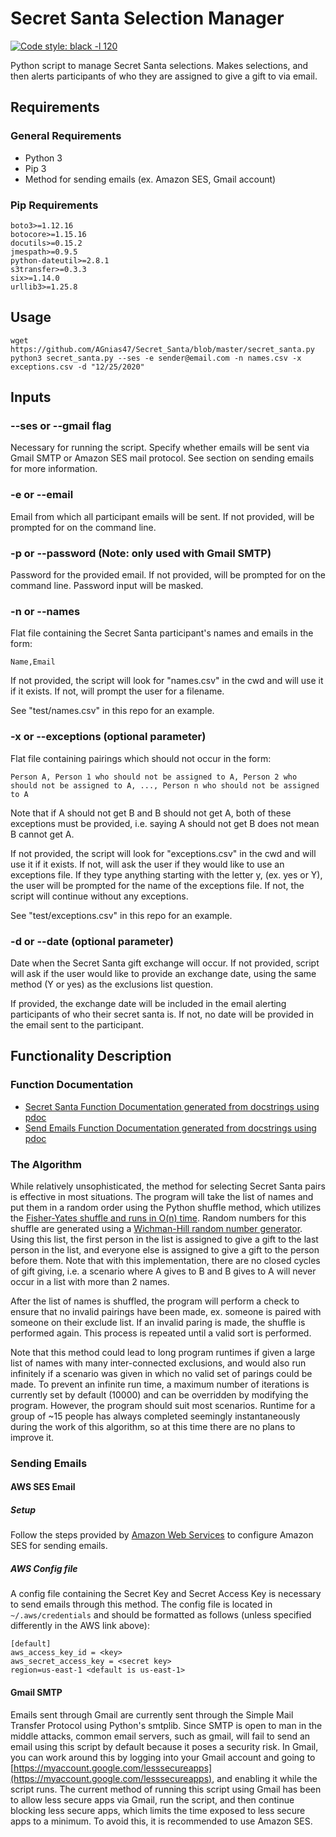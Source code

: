 # Secret Santa Selection Manager

[![Code style: black -l 120](https://img.shields.io/badge/code%20style-black-000000.svg)](https://github.com/psf/black)

Python script to manage Secret Santa selections. Makes selections, and then alerts participants of who they are assigned
to give a gift to via email.

## Requirements
### General Requirements
 * Python 3
 * Pip 3
 * Method for sending emails (ex. Amazon SES, Gmail account)
### Pip Requirements
```
boto3>=1.12.16  
botocore>=1.15.16  
docutils>=0.15.2  
jmespath>=0.9.5  
python-dateutil>=2.8.1  
s3transfer>=0.3.3  
six>=1.14.0  
urllib3>=1.25.8  
```

## Usage
```
wget https://github.com/AGnias47/Secret_Santa/blob/master/secret_santa.py
python3 secret_santa.py --ses -e sender@email.com -n names.csv -x exceptions.csv -d "12/25/2020"
```


## Inputs
### --ses or --gmail flag
Necessary for running the script. Specify whether emails will be sent via Gmail SMTP or Amazon SES mail protocol. See
section on sending emails for more information.

### -e or --email
Email from which all participant emails will be sent. If not provided, will be prompted for on the command line.

### -p or --password (Note: only used with Gmail SMTP)
Password for the provided email. If not provided, will be prompted for on the command line. Password input will be masked.

### -n or --names
Flat file containing the Secret Santa participant's names and emails in the form:

```
Name,Email
```

If not provided, the script will look for "names.csv" in the cwd and will use it if it exists. If not, will prompt the user for a filename.

See "test/names.csv" in this repo for an example.

### -x or --exceptions (optional parameter)
Flat file containing pairings which should not occur in the form:

```
Person A, Person 1 who should not be assigned to A, Person 2 who should not be assigned to A, ..., Person n who should not be assigned to A
```

Note that if A should not get B and B should not get A, both of these exceptions must be provided, i.e. saying A should not get B does not mean B cannot get A.

If not provided, the script will look for "exceptions.csv" in the cwd and will use it if it exists. If not, will ask the user if they would like to use an exceptions file. If they type anything starting with the letter y, (ex. yes or Y), the user will be prompted for the name of the exceptions file. If not, the script will continue without any exceptions.

See "test/exceptions.csv" in this repo for an example.

### -d or --date (optional parameter)
Date when the Secret Santa gift exchange will occur. If not provided, script will ask if the user would like to provide
an exchange date, using the same method (Y or yes) as the exclusions list question.

If provided, the exchange date will be included in the email alerting participants of who their secret santa is. If not,
no date will be provided in the email sent to the participant.


## Functionality Description
### Function Documentation
 * [Secret Santa Function Documentation generated from docstrings using pdoc](secret_santa_functions.html)
 * [Send Emails Function Documentation generated from docstrings using pdoc](send_emails_functions.html)


### The Algorithm
While relatively unsophisticated, the method for selecting Secret Santa pairs is effective in most situations. The program will take the list of names and put them in a random order using the Python shuffle method, which utilizes the [Fisher-Yates shuffle and runs in O(n) time](https://softwareengineering.stackexchange.com/questions/215737/how-python-random-shuffle-works). Random numbers for this shuffle are generated using a [Wichman-Hill random number generator](https://en.wikipedia.org/wiki/Wichmann%E2%80%93Hill). Using this list, the first person in the list is assigned to give a gift to the last person in the list, and everyone else is assigned to give a gift to the person before them. Note that with this implementation, there are no closed cycles of gift giving, i.e. a scenario where A gives to B and B gives to A will never occur in a list with more than 2 names.

After the list of names is shuffled, the program will perform a check to ensure that no invalid pairings have been made, ex. someone is paired with someone on their exclude list. If an invalid paring is made, the shuffle is performed again. This process is repeated until a valid sort is performed. 

Note that this method could lead to long program runtimes if given a large list of names with many inter-connected exclusions, and would also run infinitely if a scenario was given in which no valid set of parings could be made. To prevent an infinite run time, a maximum number of iterations is currently set by default (10000) and can be overridden by modifying the program. However, the program should suit most scenarios. Runtime for a group of ~15 people has always completed seemingly instantaneously during the work of this algorithm, so at this time there are no plans to improve it.

### Sending Emails
#### AWS SES Email
##### Setup
Follow the steps provided by [Amazon Web
Services](https://docs.aws.amazon.com/ses/latest/DeveloperGuide/send-using-sdk-python.html) to configure
Amazon SES for sending emails.
##### AWS Config file
A config file containing the Secret Key and Secret Access Key is necessary to send emails through this method. The
config file is located in ```~/.aws/credentials``` and should be formatted as follows (unless specified differently in
the AWS link above):
```
[default]
aws_access_key_id = <key>
aws_secret_access_key = <secret key>
region=us-east-1 <default is us-east-1>
```

#### Gmail SMTP
Emails sent through Gmail are currently sent through the Simple Mail Transfer Protocol using Python's smtplib. Since SMTP is open to man in
the middle attacks, common email servers, such as gmail, will fail to send an email using this script by default because
it poses a security risk. In Gmail, you can work around this by logging into your Gmail account and going to
[https://myaccount.google.com/lesssecureapps](https://myaccount.google.com/lesssecureapps), and enabling it while the 
script runs. The current method of running this script using Gmail has been to allow less secure apps via Gmail, run the script, and 
then continue blocking less secure apps, which limits the time exposed to less secure apps to a minimum. To avoid this,
it is recommended to use Amazon SES.

